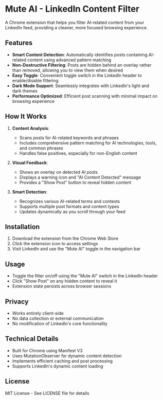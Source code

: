 # Mute AI - LinkedIn Content Filter

A Chrome extension that helps you filter AI-related content from your LinkedIn feed, providing a cleaner, more focused browsing experience.

## Features

- **Smart Content Detection**: Automatically identifies posts containing AI-related content using advanced pattern matching
- **Non-Destructive Filtering**: Posts are hidden behind an overlay rather than removed, allowing you to view them when desired
- **Easy Toggle**: Convenient toggle switch in the LinkedIn header to enable/disable filtering
- **Dark Mode Support**: Seamlessly integrates with LinkedIn's light and dark themes
- **Performance Optimized**: Efficient post scanning with minimal impact on browsing experience

## How It Works

1. **Content Analysis**: 
   - Scans posts for AI-related keywords and phrases
   - Includes comprehensive pattern matching for AI technologies, tools, and common phrases
   - Handles false positives, especially for non-English content

2. **Visual Feedback**:
   - Shows an overlay on detected AI posts
   - Displays a warning icon and "AI Content Detected" message
   - Provides a "Show Post" button to reveal hidden content

3. **Smart Detection**:
   - Recognizes various AI-related terms and contexts
   - Supports multiple post formats and content types
   - Updates dynamically as you scroll through your feed

## Installation

1. Download the extension from the Chrome Web Store
2. Click the extension icon to access settings
3. Visit LinkedIn and use the "Mute AI" toggle in the navigation bar

## Usage

- Toggle the filter on/off using the "Mute AI" switch in the LinkedIn header
- Click "Show Post" on any hidden content to reveal it
- Extension state persists across browser sessions

## Privacy

- Works entirely client-side
- No data collection or external communication
- No modification of LinkedIn's core functionality

## Technical Details

- Built for Chrome using Manifest V3
- Uses MutationObserver for dynamic content detection
- Implements efficient caching and post processing
- Supports LinkedIn's dynamic content loading

## License

MIT License - See LICENSE file for details